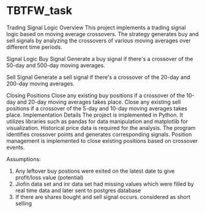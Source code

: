 # TBTFW_task

Trading Signal Logic
Overview
This project implements a trading signal logic based on moving average crossovers. The strategy generates buy and sell signals by analyzing the crossovers of various moving averages over different time periods.

Signal Logic
Buy Signal
Generate a buy signal if there's a crossover of the 50-day and 500-day moving averages.

Sell Signal
Generate a sell signal if there's a crossover of the 20-day and 200-day moving averages.

Closing Positions
Close any existing buy positions if a crossover of the 10-day and 20-day moving averages takes place.
Close any existing sell positions if a crossover of the 5-day and 10-day moving averages takes place.
Implementation Details
The project is implemented in Python.
It utilizes libraries such as pandas for data manipulation and matplotlib for visualization.
Historical price data is required for the analysis.
The program identifies crossover points and generates corresponding signals.
Position management is implemented to close existing positions based on crossover events.

Assumptions:
1. Any leftover buy postions were exited on the latest date to give profit/loss value (potential)
2. Jiofin data set and inr data set had missing values which were filled by real time data and later sent to postgres database
3. If there are shares bought and sell signal occurs. considered as short selling

